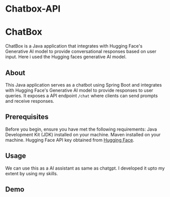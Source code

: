 # Chatbox-API
# ChatBox

ChatBox is a Java application that integrates with Hugging Face's Generative AI model to provide conversational responses based on user input.
Here i used the Hugging faces generative AI model.

## About

This Java application serves as a chatbot using Spring Boot and integrates with Hugging Face's Generative AI model to provide responses to user queries. It exposes a API endpoint `/chat` where clients can send prompts and receive responses.

## Prerequisites

Before you begin, ensure you have met the following requirements:
Java Development Kit (JDK) installed on your machine.
Maven installed on your machine.
Hugging Face API key obtained from [Hugging Face](https://huggingface.co/login).

## Usage

We can use this as a AI assistant as same as chatgpt.
I developed it upto my extent by using my skills.

## Demo




